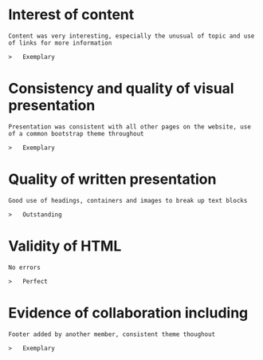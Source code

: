 # Interest of content #
    Content was very interesting, especially the unusual of topic and use of links for more information

    >   Exemplary
# Consistency and quality of visual presentation #
    Presentation was consistent with all other pages on the website, use of a common bootstrap theme throughout
    
    >   Exemplary
# Quality of written presentation #
    Good use of headings, containers and images to break up text blocks
    
    >   Outstanding
# Validity of HTML #
    No errors
    
    >   Perfect
# Evidence of collaboration including #
    Footer added by another member, consistent theme thoughout
    
    >   Exemplary
